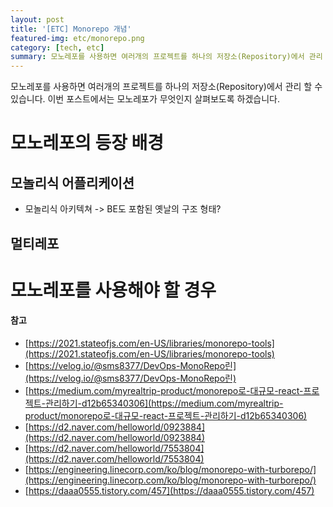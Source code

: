 ```yaml
---
layout: post
title: '[ETC] Monorepo 개념'
featured-img: etc/monorepo.png
category: [tech, etc]
summary: 모노레포를 사용하면 여러개의 프로젝트를 하나의 저장소(Repository)에서 관리 할 수 있습니다. 이번 포스트에서는 모노레포가 무엇인지 살펴보도록 하겠습니다.
---
```


모노레포를 사용하면 여러개의 프로젝트를 하나의 저장소(Repository)에서 관리 할 수 있습니다. 이번 포스트에서는 모노레포가 무엇인지 살펴보도록 하겠습니다.

# 모노레포의 등장 배경

## 모놀리식 어플리케이션
- 모놀리식 아키텍쳐 -> BE도 포함된 옛날의 구조 형태?

## 멀티레포

# 모노레포를 사용해야 할 경우

#### 참고
- [https://2021.stateofjs.com/en-US/libraries/monorepo-tools](https://2021.stateofjs.com/en-US/libraries/monorepo-tools)
- [https://velog.io/@sms8377/DevOps-MonoRepo린](https://velog.io/@sms8377/DevOps-MonoRepo린)
- [https://medium.com/myrealtrip-product/monorepo로-대규모-react-프로젝트-관리하기-d12b65340306](https://medium.com/myrealtrip-product/monorepo로-대규모-react-프로젝트-관리하기-d12b65340306)
- [https://d2.naver.com/helloworld/0923884](https://d2.naver.com/helloworld/0923884)
- [https://d2.naver.com/helloworld/7553804](https://d2.naver.com/helloworld/7553804)
- [https://engineering.linecorp.com/ko/blog/monorepo-with-turborepo/](https://engineering.linecorp.com/ko/blog/monorepo-with-turborepo/)
- [https://daaa0555.tistory.com/457](https://daaa0555.tistory.com/457)
